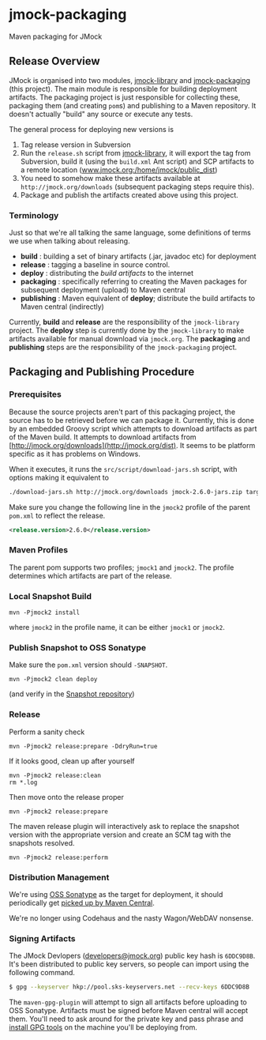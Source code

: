 # jmock-packaging

Maven packaging for JMock

## Release Overview

JMock is organised into two modules, [jmock-library](https://github.com/jmock-developers/jmock-library) and [jmock-packaging](https://github.com/jmock-developers/jmock-packaging) (this project). The main module is responsible for building deployment artifacts. The packaging project is just responsible for collecting these, packaging them (and creating `pom`s) and publishing to a Maven repository. It doesn't actually "build" any source or execute any tests.

The general process for deploying new versions is

1. Tag release version in Subversion
1. Run the `release.sh` script from [jmock-library](https://github.com/jmock-developers/jmock-library), it will export the tag from Subversion, build it (using the `build.xml` Ant script) and SCP artifacts to a remote location (www.jmock.org:/home/jmock/public_dist)
1. You need to somehow make these artifacts available at `http://jmock.org/downloads` (subsequent packaging steps require this).
1. Package and publish the artifacts created above using this project.

### Terminology

Just so that we're all talking the same language, some definitions of terms we use when talking about releasing.

   * __build__ : building a set of binary artifacts (.jar, javadoc etc) for deployment
   * __release__ : tagging a baseline in source control.
   * __deploy__ : distributing the _build artifacts_ to the internet
   * __packaging__ : specifically referring to creating the Maven packages for subsequent deployment (upload) to Maven central
   * __publishing__ : Maven equivalent of __deploy__; distribute the build artifacts to Maven central (indirectly)

Currently, __build__ and __release__ are the responsibility of the `jmock-library` project. The __deploy__ step is currently done by the `jmock-library` to make artifacts available for manual download via `jmock.org`. The __packaging__ and __publishing__ steps are the responsibility of the `jmock-packaging` project.


## Packaging and Publishing Procedure

### Prerequisites

Because the source projects aren't part of this packaging project, the source has to be retrieved before we can package it. Currently, this is done by an embedded Groovy script which attempts to download artifacts as part of the Maven build. It attempts to download artifacts from [http://jmock.org/downloads](http://jmock.org/dist). It seems to be platform specific as it has problems on Windows.

When it executes, it runs the `src/script/download-jars.sh` script, with options making it equivalent to

``` sh
./download-jars.sh http://jmock.org/downloads jmock-2.6.0-jars.zip target jmock-2.6.0
```

Make sure you change the following line in the `jmock2` profile of the parent `pom.xml` to reflect the release.

``` xml
<release.version>2.6.0</release.version>
```

### Maven Profiles

The parent pom supports two profiles; `jmock1` and `jmock2`. The profile determines which artifacts are part of the release.

### Local Snapshot Build

    mvn -Pjmock2 install

where `jmock2` in the profile name, it can be either `jmock1` or `jmock2`.

### Publish Snapshot to OSS Sonatype

Make sure the `pom.xml` version should `-SNAPSHOT`.

    mvn -Pjmock2 clean deploy

(and verify in the [Snapshot repository](https://oss.sonatype.org/content/repositories/snapshots/org/jmock))


### Release

Perform a sanity check

    mvn -Pjmock2 release:prepare -DdryRun=true

If it looks good, clean up after yourself

    mvn -Pjmock2 release:clean
    rm *.log

Then move onto the release proper

    mvn -Pjmock2 release:prepare

The maven release plugin will interactively ask to replace the snapshot version with the appropriate version and create an SCM tag with the snapshots resolved.

    mvn -Pjmock2 release:perform


### Distribution Management

We're using [OSS Sonatype](https://oss.sonatype.org/index.html) as the target for deployment, it should periodically get [picked up by Maven Central](https://maven.apache.org/guides/mini/guide-central-repository-upload.html#Publishing_your_artifacts_to_the_Central_Repository).

We're no longer using Codehaus and the nasty Wagon/WebDAV nonsense.

### Signing Artifacts

The JMock Devlopers (developers@jmock.org) public key hash is `6DDC9D8B`. It's been distributed to public key servers, so people can import using the following command.

``` sh
$ gpg --keyserver hkp://pool.sks-keyservers.net --recv-keys 6DDC9D8B
```

The `maven-gpg-plugin` will attempt to sign all artifacts before uploading to OSS Sonatype. Artifacts must be signed before Maven central will accept them. You'll need to ask around for the private key and pass phrase and [install GPG tools](https://www.gpgtools.org/) on the machine you'll be deploying from.